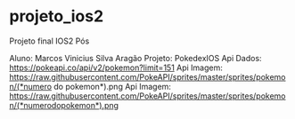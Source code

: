 # projeto_ios2
Projeto final IOS2 Pós

Aluno: Marcos Vinicius Silva Aragão 
Projeto: PokedexIOS
Api Dados: https://pokeapi.co/api/v2/pokemon?limit=151
Api Imagem: https://raw.githubusercontent.com/PokeAPI/sprites/master/sprites/pokemon/(*numero do pokemon*).png
Api Imagem: https://raw.githubusercontent.com/PokeAPI/sprites/master/sprites/pokemon/(*numerodopokemon*).png
